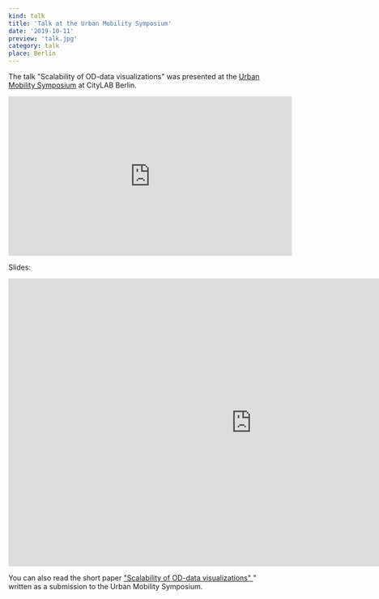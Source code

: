 ```yaml
---
kind: talk
title: 'Talk at the Urban Mobility Symposium'
date: '2019-10-11'
preview: 'talk.jpg'
category: talk
place: Berlin
---
```


The talk "Scalability of OD-data visualizations" was presented at the [Urban Mobility Symposium](https://www.citylab-berlin.org/events/mobilitysymposium_en/) at CityLAB Berlin.

<iframe width="560" height="315" src="https://www.youtube-nocookie.com/embed/Cr6JtLRmSa8?rel=0" frameborder="0" allow="accelerometer; autoplay; encrypted-media; gyroscope; picture-in-picture" allowfullscreen></iframe>

Slides:

<iframe src="https://docs.google.com/presentation/d/e/2PACX-1vSQh9EZUB3p4NX1SiikVnhCq5-g0SDid4oS6lbz3Boezb6NrGEzSCUqv67uctVXLGJHmAfGAoC5ITch/embed?start=false&loop=false&delayms=3000" frameborder="0" width="960" height="569" allowfullscreen="true" mozallowfullscreen="true" webkitallowfullscreen="true"></iframe>

You can also read the short paper ["Scalability of OD-data visualizations"
](/assets/od-scalability_mobility-symposium.pdf)" written as a submission to the Urban Mobility Symposium.
